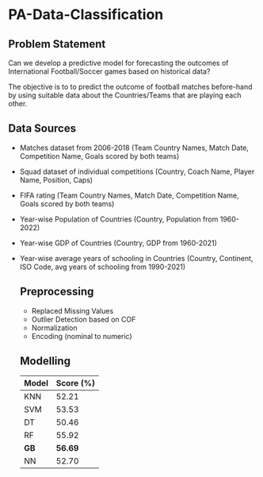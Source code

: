 # PA-Data-Classification
## Problem Statement
Can we develop a predictive model for forecasting the outcomes of International Football/Soccer games based on historical data?

The objective is to to predict the outcome of football matches before-hand by using suitable data about the Countries/Teams that are playing each other.

## Data Sources
- Matches dataset from 2006-2018 (Team Country Names, Match Date, Competition Name, Goals scored by both teams)
- Squad dataset of individual competitions (Country, Coach Name, Player Name, Position, Caps)
- FIFA rating  (Team Country Names, Match Date, Competition Name, Goals scored by both teams)
- Year-wise Population of Countries (Country, Population from 1960-2022)
- Year-wise GDP of Countries (Country, GDP from 1960-2021)
- Year-wise average years of schooling in Countries (Country, Continent, ISO Code, avg years of schooling from 1990-2021)

  ## Preprocessing
  - Replaced Missing Values
  - Outlier Detection based on COF
  - Normalization
  - Encoding (nominal to numeric)

  ## Modelling
  |Model   | Score (%)|
  |-------- |-----------|
  |KNN      |52.21|
  |SVM      |53.53|
  |DT       |50.46|
  |RF       |55.92|
  |**GB**   |**56.69**|
  |NN       |52.70|
